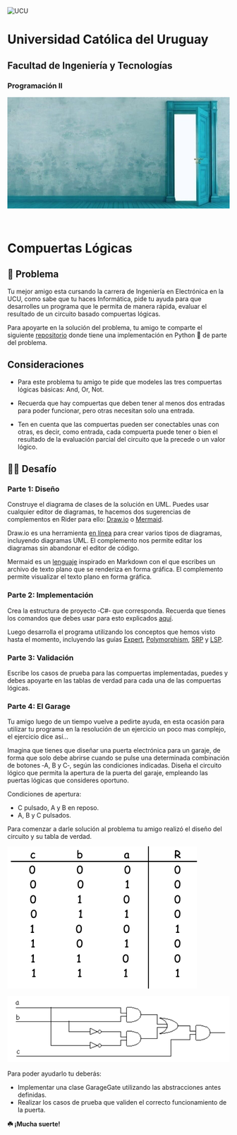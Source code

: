 <img alt="UCU" src="https://www.ucu.edu.uy/plantillas/images/logo_ucu.svg"
width="150"/>

# Universidad Católica del Uruguay

## Facultad de Ingeniería y Tecnologías

### Programación II

![Banner](./Assets/banner.jpeg)

<br>

# Compuertas Lógicas

## 🤯 Problema

Tu mejor amigo esta cursando la carrera de Ingeniería en Electrónica en la UCU,
como sabe que tu haces Informática, pide tu ayuda para que desarrolles un
programa que le permita de manera rápida, evaluar el resultado de un circuito
basado compuertas lógicas.

Para apoyarte en la solución del problema, tu amigo te comparte el siguiente
[repositorio](https://github.com/ucudal/PII_PythonToCSharp_Compuertas) donde
tiene una implementación en Python 🐍 de parte del problema.

## Consideraciones

* Para este problema tu amigo te pide que modeles las tres compuertas lógicas
  básicas: And, Or, Not.

* Recuerda que hay compuertas que deben tener al menos dos entradas para poder
  funcionar, pero otras necesitan solo una entrada.

* Ten en cuenta que las compuertas pueden ser conectables unas con otras, es
  decir, como entrada, cada compuerta puede tener o bien el resultado de la
  evaluación parcial del circuito que la precede o un valor lógico.

## 🏋️‍♀️ Desafío

### Parte 1: Diseño

Construye el diagrama de clases de la solución en UML. Puedes usar cualquier
editor de diagramas, te hacemos dos sugerencias de complementos en Rider para
ello: [Draw.io](https://plugins.jetbrains.com/plugin/15635-diagrams-net-integration)
o [Mermaid](https://plugins.jetbrains.com/plugin/20146-mermaid).

Draw.io es una herramienta [en línea](https://app.diagrams.net/) para crear varios tipos de diagramas,
incluyendo diagramas UML. El complemento nos permite editar los diagramas sin
abandonar el editor de código.

Mermaid es un [lenguaje](https://mermaid.js.org/) inspirado en Markdown con el que escribes un
archivo de texto plano que se renderiza en forma gráfica. El complemento permite
visualizar el texto plano en forma gráfica.

### Parte 2: Implementación

Crea la estructura de proyecto ‑C#‑ que corresponda. Recuerda que tienes los
comandos que debes usar para esto explicados
[aquí](https://github.com/ucudal/PII_Comandos/blob/master/Crear_Proyecto_C%23.md).

Luego desarrolla el programa utilizando los conceptos que hemos visto hasta el
momento, incluyendo las guías
[Expert](https://github.com/ucudal/PII_Guias/blob/main/Expert.md),
[Polymorphism](https://github.com/ucudal/PII_Guias/blob/main/Polymorphism.md),
[SRP](https://github.com/ucudal/PII_Guias/blob/main/SRP.md) y
[LSP](https://github.com/ucudal/PII_Guias/blob/main/LSP.md).

### Parte 3: Validación

Escribe los casos de prueba para las compuertas implementadas, puedes y debes
apoyarte en las tablas de verdad para cada una de las compuertas lógicas.

### Parte 4: El Garage

Tu amigo luego de un tiempo vuelve a pedirte ayuda, en esta ocasión para
utilizar tu programa en la resolución de un ejercicio un poco mas complejo, el
ejercicio dice así...

Imagina que tienes que diseñar una puerta electrónica para un garaje, de forma
que solo debe abrirse cuando se pulse una determinada combinación de botones
‑A, B y C‑, según las condiciones indicadas. Diseña el circuito lógico que
permita la apertura de la puerta del garaje, empleando las puertas lógicas que
consideres oportuno.

Condiciones de apertura:

* C pulsado, A y B en reposo.
* A, B y C pulsados.

Para comenzar a darle solución al problema tu amigo realizó el diseño del
circuito y su tabla de verdad.

![Tabla de Verdad](./Assets/tablaDeVerdad.png)

![Tabla de Verdad](./Assets/circuit.png)

Para poder ayudarlo tu deberás:

* Implementar una clase GarageGate utilizando las abstracciones antes definidas.
* Realizar los casos de prueba que validen el correcto funcionamiento de la puerta.

**☘️ ¡Mucha suerte!**
